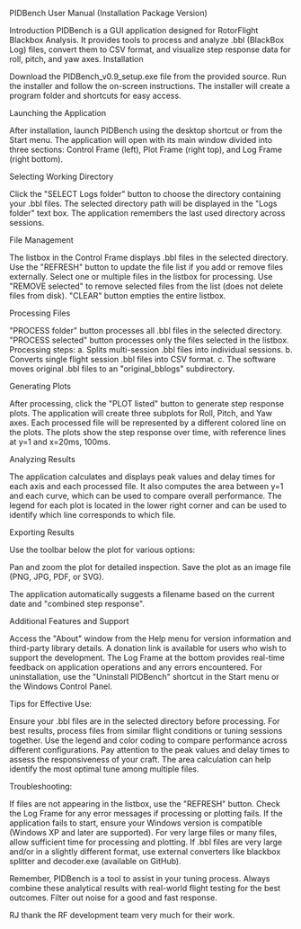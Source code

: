 PIDBench User Manual (Installation Package Version)

Introduction
PIDBench is a GUI application designed for RotorFlight Blackbox Analysis. It provides tools to process and analyze .bbl (BlackBox Log) files, convert them to CSV format, and visualize step response data for roll, pitch, and yaw axes.
Installation

Download the PIDBench_v0.9_setup.exe file from the provided source.
Run the installer and follow the on-screen instructions.
The installer will create a program folder and shortcuts for easy access.


Launching the Application

After installation, launch PIDBench using the desktop shortcut or from the Start menu.
The application will open with its main window divided into three sections: Control Frame (left), Plot Frame (right top), and Log Frame (right bottom).


Selecting Working Directory

Click the "SELECT Logs folder" button to choose the directory containing your .bbl files.
The selected directory path will be displayed in the "Logs folder" text box.
The application remembers the last used directory across sessions.


File Management

The listbox in the Control Frame displays .bbl files in the selected directory.
Use the "REFRESH" button to update the file list if you add or remove files externally.
Select one or multiple files in the listbox for processing.
Use "REMOVE selected" to remove selected files from the list (does not delete files from disk).
"CLEAR" button empties the entire listbox.


Processing Files

"PROCESS folder" button processes all .bbl files in the selected directory.
"PROCESS selected" button processes only the files selected in the listbox.
Processing steps:
a. Splits multi-session .bbl files into individual sessions.
b. Converts single flight session .bbl files into CSV format.
c. The software moves original .bbl files to an "original_bblogs" subdirectory.


Generating Plots

After processing, click the "PLOT listed" button to generate step response plots.
The application will create three subplots for Roll, Pitch, and Yaw axes.
Each processed file will be represented by a different colored line on the plots.
The plots show the step response over time, with reference lines at y=1 and x=20ms, 100ms.


Analyzing Results

The application calculates and displays peak values and delay times for each axis and each processed file.
It also computes the area between y=1 and each curve, which can be used to compare overall performance.
The legend for each plot is located in the lower right corner and can be used to identify which line corresponds to which file.


Exporting Results

Use the toolbar below the plot for various options:

Pan and zoom the plot for detailed inspection.
Save the plot as an image file (PNG, JPG, PDF, or SVG).


The application automatically suggests a filename based on the current date and "combined step response".


Additional Features and Support

Access the "About" window from the Help menu for version information and third-party library details.
A donation link is available for users who wish to support the development.
The Log Frame at the bottom provides real-time feedback on application operations and any errors encountered.
For uninstallation, use the "Uninstall PIDBench" shortcut in the Start menu or the Windows Control Panel.



Tips for Effective Use:

Ensure your .bbl files are in the selected directory before processing.
For best results, process files from similar flight conditions or tuning sessions together.
Use the legend and color coding to compare performance across different configurations.
Pay attention to the peak values and delay times to assess the responsiveness of your craft.
The area calculation can help identify the most optimal tune among multiple files.

Troubleshooting:

If files are not appearing in the listbox, use the "REFRESH" button.
Check the Log Frame for any error messages if processing or plotting fails.
If the application fails to start, ensure your Windows version is compatible (Windows XP and later are supported).
For very large files or many files, allow sufficient time for processing and plotting. If .bbl files are very large and/or in a slightly different format, use external converters like blackbox splitter and decoder.exe (available on GitHub).

Remember, PIDBench is a tool to assist in your tuning process. Always combine these analytical results with real-world flight testing for the best outcomes. Filter out noise for a good and fast response.

RJ thank the RF development team very much for their work.



